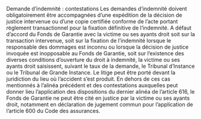 Demande d’indemnité : contestations
Les demandes d’indemnité doivent obligatoirement être accompagnées d’une expédition de la décision de justice intervenue ou d’une copie certifiée conforme de l’acte portant règlement transactionnel pour la fixation définitive de l’indemnité.
A défaut d’accord du Fonds de Garantie avec la victime ou ses ayants droit soit sur la transaction intervenue, soit sur la fixation de l’indemnité lorsque le responsable des dommages est inconnu ou lorsque la décision de justice invoquée est inopposable au Fonds de Garantie, soit sur l’existence des diverses conditions d’ouverture du droit à indemnité, la victime ou ses ayants droit saisissent, suivant le taux de la demande, le Tribunal d’Instance ou le Tribunal de Grande Instance. Le litige peut être porté devant la juridiction du lieu où l’accident s’est produit.
En dehors de ces cas mentionnés à l’alinéa précédent et des contestations auxquelles peut donner lieu l’application des dispositions du dernier alinéa de l’article 616, le Fonds de Garantie ne peut être cité en justice par la victime ou ses ayants droit, notamment en déclaration de jugement commun pour l’application de l’article 600 du Code des assurances.
